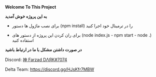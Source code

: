 **Welcome To This Project**

**به این پروژه خوش آمدید**

- برای نصب ماژول ها دستور (npm install) را در ترمینال خود اجرا کنید

- برای ران کردن این پروژه از دستور های (node index.js - npm start - node .) استفاده کنید

**در صورت داشتن مشکل با ما در ارتباط باشید**

Discord: [神 Farzad DΛЯK#7074](https://discord.com/users/602781974016294933)

Delta Team: https://discord.gg/HJsKfr7MBW
